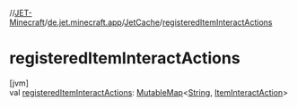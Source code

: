 //[JET-Minecraft](../../../index.md)/[de.jet.minecraft.app](../index.md)/[JetCache](index.md)/[registeredItemInteractActions](registered-item-interact-actions.md)

# registeredItemInteractActions

[jvm]\
val [registeredItemInteractActions](registered-item-interact-actions.md): [MutableMap](https://kotlinlang.org/api/latest/jvm/stdlib/kotlin.collections/-mutable-map/index.html)&lt;[String](https://kotlinlang.org/api/latest/jvm/stdlib/kotlin/-string/index.html), [ItemInteractAction](../../de.jet.minecraft.tool.display.item.action/-item-interact-action/index.md)&gt;
